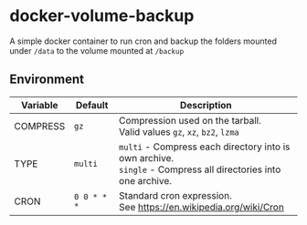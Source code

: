 # docker-volume-backup
A simple docker container to run cron and backup the folders mounted under `/data` to the volume mounted at `/backup`

## Environment

| Variable | Default     | Description                                                                                                     |
|----------|-------------|-----------------------------------------------------------------------------------------------------------------|
| COMPRESS | `gz`        | Compression used on the tarball.<br>Valid values `gz`, `xz`, `bz2`, `lzma`                                      |
| TYPE     | `multi`     | `multi` - Compress each directory into is own archive.<br>`single` - Compress all directories into one archive. |
| CRON     | `0 0 * * *` | Standard cron expression.<br>See https://en.wikipedia.org/wiki/Cron                                             |
